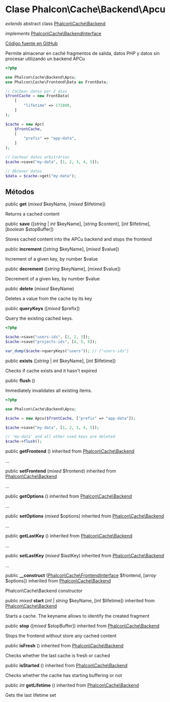 # Clase **Phalcon\\Cache\\Backend\\Apcu**

*extends* abstract class [Phalcon\Cache\Backend](/[[language]]/[[version]]/api/Phalcon_Cache_Backend)

*implements* [Phalcon\Cache\BackendInterface](/[[language]]/[[version]]/api/Phalcon_Cache_BackendInterface)

<a href="https://github.com/phalcon/cphalcon/blob/master/phalcon/cache/backend/apcu.zep" class="btn btn-default btn-sm">Código fuente en GitHub</a>

Permite almacenar en caché fragmentos de salida, datos PHP y datos sin procesar utilizando un backend APCu

```php
<?php

use Phalcon\Cache\Backend\Apcu;
use Phalcon\Cache\Frontend\Data as FrontData;

// Cachear datos por 2 días
$frontCache = new FrontData(
    [
        "lifetime" => 172800,
    ]
);

$cache = new Apc(
    $frontCache,
    [
        "prefix" => "app-data",
    ]
);

// Cachear datos arbitrários
$cache->save("my-data", [1, 2, 3, 4, 5]);

// Obtener datos
$data = $cache->get("my-data");

```

## Métodos

public **get** (*mixed* $keyName, [*mixed* $lifetime])

Returns a cached content

public **save** ([*string* | *int* $keyName], [*string* $content], [*int* $lifetime], [*boolean* $stopBuffer])

Stores cached content into the APCu backend and stops the frontend

public **increment** ([*string* $keyName], [*mixed* $value])

Increment of a given key, by number $value

public **decrement** ([*string* $keyName], [*mixed* $value])

Decrement of a given key, by number $value

public **delete** (*mixed* $keyName)

Deletes a value from the cache by its key

public **queryKeys** ([*mixed* $prefix])

Query the existing cached keys.

```php
<?php

$cache->save("users-ids", [1, 2, 3]);
$cache->save("projects-ids", [4, 5, 6]);

var_dump($cache->queryKeys("users")); // ["users-ids"]

```

public **exists** ([*string* | *int* $keyName], [*int* $lifetime])

Checks if cache exists and it hasn't expired

public **flush** ()

Immediately invalidates all existing items.

```php
<?php

use Phalcon\Cache\Backend\Apcu;

$cache = new Apcu($frontCache, ["prefix" => "app-data"]);

$cache->save("my-data", [1, 2, 3, 4, 5]);

// 'my-data' and all other used keys are deleted
$cache->flush();

```

public **getFrontend** () inherited from [Phalcon\Cache\Backend](/[[language]]/[[version]]/api/Phalcon_Cache_Backend)

...

public **setFrontend** (*mixed* $frontend) inherited from [Phalcon\Cache\Backend](/[[language]]/[[version]]/api/Phalcon_Cache_Backend)

...

public **getOptions** () inherited from [Phalcon\Cache\Backend](/[[language]]/[[version]]/api/Phalcon_Cache_Backend)

...

public **setOptions** (*mixed* $options) inherited from [Phalcon\Cache\Backend](/[[language]]/[[version]]/api/Phalcon_Cache_Backend)

...

public **getLastKey** () inherited from [Phalcon\Cache\Backend](/[[language]]/[[version]]/api/Phalcon_Cache_Backend)

...

public **setLastKey** (*mixed* $lastKey) inherited from [Phalcon\Cache\Backend](/[[language]]/[[version]]/api/Phalcon_Cache_Backend)

...

public **__construct** ([Phalcon\Cache\FrontendInterface](/[[language]]/[[version]]/api/Phalcon_Cache_FrontendInterface) $frontend, [*array* $options]) inherited from [Phalcon\Cache\Backend](/[[language]]/[[version]]/api/Phalcon_Cache_Backend)

Phalcon\\Cache\\Backend constructor

public *mixed* **start** (*int* | *string* $keyName, [*int* $lifetime]) inherited from [Phalcon\Cache\Backend](/[[language]]/[[version]]/api/Phalcon_Cache_Backend)

Starts a cache. The keyname allows to identify the created fragment

public **stop** ([*mixed* $stopBuffer]) inherited from [Phalcon\Cache\Backend](/[[language]]/[[version]]/api/Phalcon_Cache_Backend)

Stops the frontend without store any cached content

public **isFresh** () inherited from [Phalcon\Cache\Backend](/[[language]]/[[version]]/api/Phalcon_Cache_Backend)

Checks whether the last cache is fresh or cached

public **isStarted** () inherited from [Phalcon\Cache\Backend](/[[language]]/[[version]]/api/Phalcon_Cache_Backend)

Checks whether the cache has starting buffering or not

public *int* **getLifetime** () inherited from [Phalcon\Cache\Backend](/[[language]]/[[version]]/api/Phalcon_Cache_Backend)

Gets the last lifetime set
